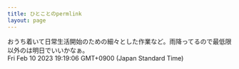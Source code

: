 ```yaml
---
title: ひとことのpermlink
layout: page
---
```

<div class="box" dt="1676024346109">
  おうち着いて日常生活開始のための細々とした作業など。雨降ってるので最低限以外のは明日でいいかなぁ。
  <div class="content is-small">Fri Feb 10 2023 19:19:06 GMT+0900 (Japan Standard Time)</div>
</div>